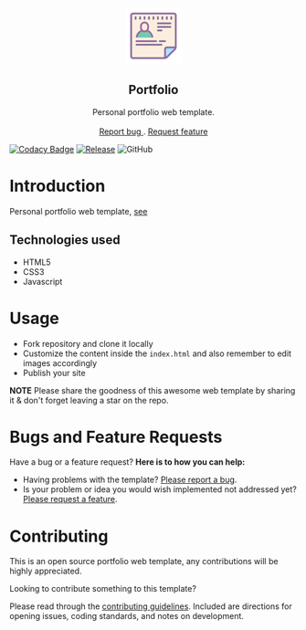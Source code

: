 <p align="center">
    <img src=".github/img/icons8_resume_100px.png" alt="logo">
</p>
<h2 align="center"> Portfolio </h2>
<p align="center">
    Personal portfolio web template.
    <br> <br>
    <a href="https://github.com/wasulabenjamin/wasulabenjamin.github.io/issues/new?template=bug_report.md"> Report bug </a> . 
    <a href="https://github.com/wasulabenjamin/wasulabenjamin.github.io/issues/new?template=feature_request.md"> Request feature </a>
</p>

[![Codacy Badge](https://api.codacy.com/project/badge/Grade/2284be5d7daf4a0fb462c831ed9aced5)](https://app.codacy.com/app/wasulabenjamin/wasulabenjamin.github.io?utm_source=github.com&utm_medium=referral&utm_content=wasulabenjamin/wasulabenjamin.github.io&utm_campaign=Badge_Grade_Dashboard)
[![Release](https://jitpack.io/v/wasulabenjamin/wasulabenjamin.github.io.svg)](https://jitpack.io/#wasulabenjamin/wasulabenjamin.github.io)
![GitHub](https://img.shields.io/github/license/wasulabenjamin/wasulabenjamin.github.io)
<!-- [![HitCount](http://hits.dwyl.io/wasulabenjamin/wasulabenjamin.github.io.svg)](http://hits.dwyl.io/wasulabenjamin/wasulabenjamin.github.io) -->

# Introduction
Personal portfolio web template, [see](https://rebrand.ly/benjah-portfolio)

## Technologies used
- HTML5
- CSS3
- Javascript

# Usage
- Fork repository and clone it locally
- Customize the content inside the `index.html` and also remember to edit images accordingly
- Publish your site

**NOTE** Please share the goodness of this awesome web template by sharing it & don't forget leaving a star on the repo.

# Bugs and Feature Requests
Have a bug or a feature request? **Here is to how you can help:** 
* Having problems with the template? 
[Please report a bug](https://github.com/wasulabenjamin/wasulabenjamin.github.io/issues/new?template=bug_report.md).
* Is your problem or idea you would wish implemented not addressed yet?
[Please request a feature](https://github.com/wasulabenjamin/wasulabenjamin.github.io/issues/new?template=feature_request.md).

# Contributing
This is an open source portfolio web template, any contributions will be highly appreciated.

Looking to contribute something to this template?

Please read through the [contributing guidelines](https://github.com/wasulabenjamin/wasulabenjamin.github.io/blob/master/.github/CONTRIBUTING.md). 
Included are directions for opening issues, coding standards, and notes on development.